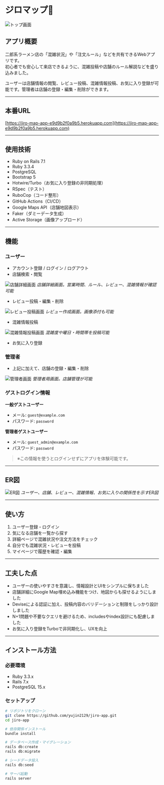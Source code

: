 # ジロマップ🍜 

![トップ画面](docs/demo_top.png)

## アプリ概要
二郎系ラーメン店の「混雑状況」や「注文ルール」などを共有できるWebアプリです。  
初心者でも安心して来店できるように、混雑投稿や店舗のルール解説などを盛り込みました。

ユーザーは店舗情報の閲覧、レビュー投稿、混雑情報投稿、お気に入り登録が可能です。管理者は店舗の登録・編集・削除ができます。

---

## 本番URL
[https://jiro-map-app-e9d9b2f0a9b5.herokuapp.com](https://jiro-map-app-e9d9b2f0a9b5.herokuapp.com)

---

## 使用技術
- Ruby on Rails 7.1
- Ruby 3.3.4
- PostgreSQL
- Bootstrap 5
- Hotwire/Turbo（お気に入り登録の非同期処理）
- RSpec（テスト）
- RuboCop（コード整形）
- GitHub Actions（CI/CD）
- Google Maps API（店舗地図表示）
- Faker（ダミーデータ生成）
- Active Storage（画像アップロード）

---

## 機能
### ユーザー
- アカウント登録 / ログイン / ログアウト
- 店舗検索・閲覧

![店舗詳細画面](docs/demo_shop_detail.png)
*店舗詳細画面。営業時間、ルール、レビュー、混雑情報が確認可能*

- レビュー投稿・編集・削除

![レビュー投稿画面](docs/demo_review.png)
*レビュー作成画面。画像添付も可能*

- 混雑情報投稿

![混雑情報投稿画面](docs/demo_congestion.png)
*混雑度や曜日・時間帯を投稿可能*

- お気に入り登録

### 管理者
- 上記に加えて、店舗の登録・編集・削除

![管理者画面](docs/demo_shop.png)
*管理者用画面。店舗管理が可能*

### ゲストログイン情報
**一般ゲストユーザー**
  - メール: `guest@example.com`
  - パスワード: `password`

**管理者ゲストユーザー**
  - メール: `guest_admin@example.com`
  - パスワード: `password`

> ※この情報を使うとログインせずにアプリを体験可能です。

---

## ER図

![ER図](docs/erd.png)
*ユーザー、店舗、レビュー、混雑情報、お気に入りの関係性を示すER図*

---

## 使い方

1. ユーザー登録・ログイン
2. 気になる店舗を一覧から探す
3. 詳細ページで混雑状況や注文方法をチェック
4. 自分でも混雑状況・レビューを投稿
5. マイページで履歴を確認・編集

---

## 工夫した点

- ユーザーの使いやすさを意識し、情報設計とUIをシンプルに保ちました
- 店舗詳細にGoogle Map埋め込み機能をつけ、地図からも探せるようにしました
- Deviseによる認証に加え、投稿内容のバリデーションと制限をしっかり設計しました
- N+1問題や不要なクエリを避けるため、includesやindex設計にも配慮しました
- お気に入り登録をTurboで非同期化し、UXを向上

---

## インストール方法

### 必要環境
- Ruby 3.3.x
- Rails 7.x
- PostgreSQL 15.x

### セットアップ
```bash
# リポジトリをクローン
git clone https://github.com/yujin2129/jiro-app.git
cd jiro-app

# 依存関係インストール
bundle install

# データベース作成・マイグレーション
rails db:create
rails db:migrate

# シードデータ投入
rails db:seed

# サーバ起動
rails server
```
